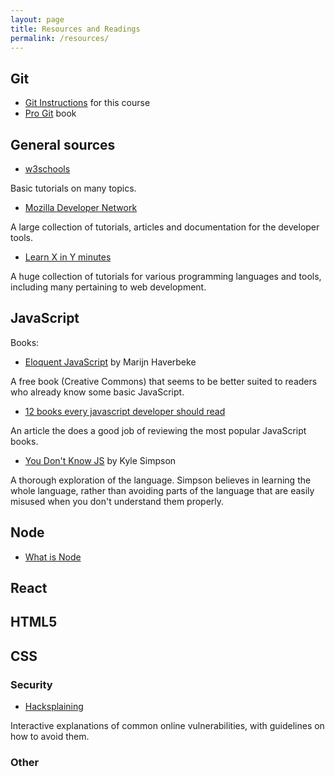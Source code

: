 ```yaml
---
layout: page
title: Resources and Readings
permalink: /resources/
---
```


## Git

  - [Git Instructions](/git-primer.html) for this course
  - [Pro Git](https://git-scm.com/book/en/v2) book

## General sources
  - [w3schools](http://www.w3schools.com)

  Basic tutorials on many topics.

  - [Mozilla Developer Network](https://developer.mozilla.org/en-US/)

  A large collection of tutorials, articles and documentation for the developer tools.

  - [Learn X in Y minutes](https://learnxinyminutes.com/)

  A huge collection of tutorials for various programming languages and tools, including many pertaining to web development.

## JavaScript

Books:

  - [Eloquent JavaScript](http://eloquentjavascript.net) by Marijn Haverbeke

   A free book (Creative Commons) that seems to be better suited to readers who already know some basic JavaScript.

  - [12 books every javascript developer should read](https://medium.com/javascript-scene/12-books-every-javascript-developer-should-read-9da76157fb3#.dyuape9ra)

   An article the does a good job of reviewing the most popular JavaScript books.

   - [You Don't Know JS](https://github.com/getify/You-Dont-Know-JS) by Kyle Simpson

   A thorough exploration of the language. Simpson believes in learning the whole language, rather than avoiding parts of the language that are easily misused when you don't understand them properly.

## Node

  - [What is Node](http://radar.oreilly.com/2011/07/what-is-node.html)

## React


## HTML5


## CSS


### Security

   - [Hacksplaining](https://www.hacksplaining.com/)

   Interactive explanations of common online vulnerabilities, with guidelines on how to avoid them.

### Other
